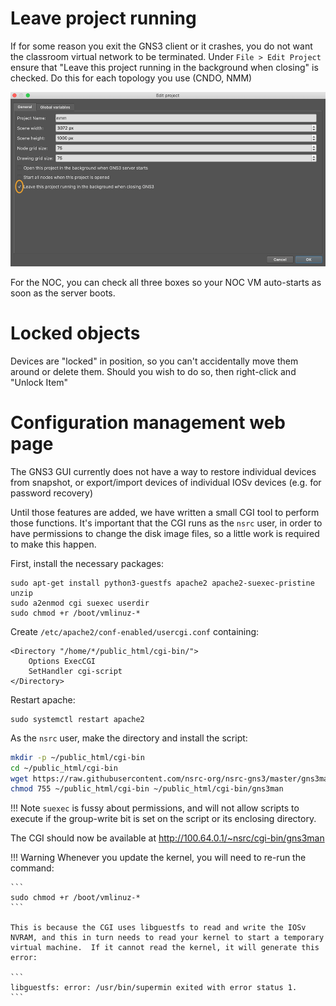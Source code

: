 # Leave project running

If for some reason you exit the GNS3 client or it crashes, you do not want
the classroom virtual network to be terminated.  Under `File > Edit Project`
ensure that "Leave this project running in the background when closing"
is checked.  Do this for each topology you use (CNDO, NMM)

![Edit project](gns3-leave-open.png)

For the NOC, you can check all three boxes so your NOC VM auto-starts as
soon as the server boots.

# Locked objects

Devices are "locked" in position, so you can't accidentally move them around
or delete them.  Should you wish to do so, then right-click and "Unlock
Item"

# Configuration management web page

The GNS3 GUI currently does not have a way to restore individual devices
from snapshot, or export/import devices of individual IOSv devices (e.g. for
password recovery)

Until those features are added, we have written a small CGI tool to perform
those functions.  It's important that the CGI runs as the `nsrc` user, in
order to have permissions to change the disk image files, so a little work
is required to make this happen.

First, install the necessary packages:

```
sudo apt-get install python3-guestfs apache2 apache2-suexec-pristine unzip
sudo a2enmod cgi suexec userdir
sudo chmod +r /boot/vmlinuz-*
```

Create `/etc/apache2/conf-enabled/usercgi.conf` containing:

```
<Directory "/home/*/public_html/cgi-bin/">
    Options ExecCGI
    SetHandler cgi-script
</Directory>
```

Restart apache:

```
sudo systemctl restart apache2
```

As the `nsrc` user, make the directory and install the script:

```bash
mkdir -p ~/public_html/cgi-bin
cd ~/public_html/cgi-bin
wget https://raw.githubusercontent.com/nsrc-org/nsrc-gns3/master/gns3man
chmod 755 ~/public_html/cgi-bin ~/public_html/cgi-bin/gns3man
```

!!! Note
    `suexec` is fussy about permissions, and will not allow scripts to
    execute if the group-write bit is set on the script or its enclosing
    directory.

The CGI should now be available at <http://100.64.0.1/~nsrc/cgi-bin/gns3man>

!!! Warning
    Whenever you update the kernel, you will need to re-run the command:

    ```
    sudo chmod +r /boot/vmlinuz-*
    ```

    This is because the CGI uses libguestfs to read and write the IOSv
    NVRAM, and this in turn needs to read your kernel to start a temporary
    virtual machine.  If it cannot read the kernel, it will generate this
    error:

    ```
    libguestfs: error: /usr/bin/supermin exited with error status 1.
    ```
